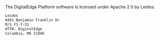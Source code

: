 The DigitalEdge Platform software is licensed under Apache 2.0 by Leidos. 

```bash
Leidos
6841 Benjamin Franklin Dr
M/S F1-7-S2
ATTN: DigitalEdge
Columbia, MD 21046
```
